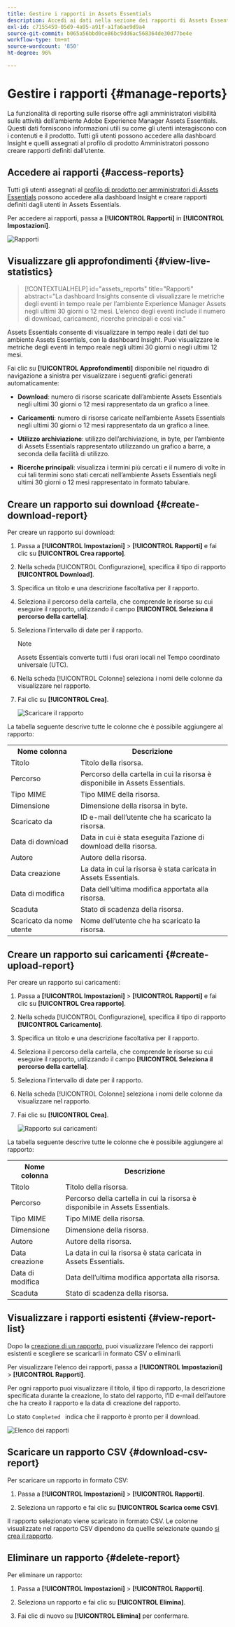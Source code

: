 ```yaml
---
title: Gestire i rapporti in Assets Essentials
description: Accedi ai dati nella sezione dei rapporti di Assets Essentials per valutare l’utilizzo di prodotti e funzionalità e ottenere informazioni approfondite sulle metriche di successo chiave.
exl-id: c7155459-05d9-4a95-a91f-a1fa6ae9d9a4
source-git-commit: b065a56bbd0ce86bc9dd6ac568364de30d77be4e
workflow-type: tm+mt
source-wordcount: '850'
ht-degree: 96%

---
```


# Gestire i rapporti {#manage-reports}

La funzionalità di reporting sulle risorse offre agli amministratori visibilità sulle attività dell’ambiente Adobe Experience Manager Assets Essentials. Questi dati forniscono informazioni utili su come gli utenti interagiscono con i contenuti e il prodotto. Tutti gli utenti possono accedere alla dashboard Insight e quelli assegnati al profilo di prodotto Amministratori possono creare rapporti definiti dall’utente.

## Accedere ai rapporti {#access-reports}

Tutti gli utenti assegnati al [profilo di prodotto per amministratori di Assets Essentials](deploy-administer.md) possono accedere alla dashboard Insight e creare rapporti definiti dagli utenti in Assets Essentials.

Per accedere ai rapporti, passa a **[!UICONTROL Rapporti]** in **[!UICONTROL Impostazioni]**.

![Rapporti](assets/reports.png)
<!--
In the **[!UICONTROL Reports]** screen, various components are shown in the tabular format which includes the following:

* **Title**: Title of the report
* **Type**: Determines whether the report is uploaded or downloaded to the repository
* **Description**: Provide details of the report that was given during uploading/downloading the report
* **Status**: Determines whether the report is completed, under progress, or deleted.
* **Author**: Provides email of the author who has uploaded/downloaded the report.
* **Created**: Gives information of the date when the report was generated.
-->

## Visualizzare gli approfondimenti {#view-live-statistics}

>[!CONTEXTUALHELP]
>id="assets_reports"
>title="Rapporti"
>abstract="La dashboard Insights consente di visualizzare le metriche degli eventi in tempo reale per l’ambiente Experience Manager Assets negli ultimi 30 giorni o 12 mesi. L’elenco degli eventi include il numero di download, caricamenti, ricerche principali e così via."

Assets Essentials consente di visualizzare in tempo reale i dati del tuo ambiente Assets Essentials, con la dashboard Insight. Puoi visualizzare le metriche degli eventi in tempo reale negli ultimi 30 giorni o negli ultimi 12 mesi.

<!--![Toolbar options when you select an asset](assets/assets-essentials-live-statistics.png)-->

Fai clic su **[!UICONTROL Approfondimenti]** disponibile nel riquadro di navigazione a sinistra per visualizzare i seguenti grafici generati automaticamente:

* **Download**: numero di risorse scaricate dall’ambiente Assets Essentials negli ultimi 30 giorni o 12 mesi rappresentato da un grafico a linee.

* **Caricamenti**: numero di risorse caricate nell’ambiente Assets Essentials negli ultimi 30 giorni o 12 mesi rappresentato da un grafico a linee.

<!--* **Asset Count by Size**: The division of count of assets based on their range of various sizes from 0 MB to 100 GB.-->

* **Utilizzo archiviazione**: utilizzo dell’archiviazione, in byte, per l’ambiente di Assets Essentials rappresentato utilizzando un grafico a barre, a seconda della facilità di utilizzo.

  <!--![Storage](assets/storage.png)-->


<!--* **Delivery**: The graph depicts the count of assets as the delivery dates.-->

<!--* **Asset Count by Asset Type**: Represents count of various MIME types of the available assets. For example, application/zip, image/png, video/mp4, application/postscripte.-->

* **Ricerche principali**: visualizza i termini più cercati e il numero di volte in cui tali termini sono stati cercati nell’ambiente Assets Essentials negli ultimi 30 giorni o 12 mesi rappresentato in formato tabulare.

  <!--
   ![Insights](assets/insights1.png)
   ![Insights](assets/insights2.png)
   -->

## Creare un rapporto sui download {#create-download-report}

Per creare un rapporto sui download:

1. Passa a **[!UICONTROL Impostazioni]** > **[!UICONTROL Rapporti]** e fai clic su **[!UICONTROL Crea rapporto]**.

1. Nella scheda [!UICONTROL Configurazione], specifica il tipo di rapporto **[!UICONTROL Download]**.

1. Specifica un titolo e una descrizione facoltativa per il rapporto.

1. Seleziona il percorso della cartella, che comprende le risorse su cui eseguire il rapporto, utilizzando il campo **[!UICONTROL Seleziona il percorso della cartella]**.

1. Seleziona l’intervallo di date per il rapporto.

   >[!NOTE]
   >
   > Assets Essentials converte tutti i fusi orari locali nel Tempo coordinato universale (UTC).

1. Nella scheda [!UICONTROL Colonne] seleziona i nomi delle colonne da visualizzare nel rapporto.

1. Fai clic su **[!UICONTROL Crea]**.

   ![Scaricare il rapporto](assets/download-reports-config.png)

La tabella seguente descrive tutte le colonne che è possibile aggiungere al rapporto:

<table>
    <tbody>
     <tr>
      <th><strong>Nome colonna</strong></th>
      <th><strong>Descrizione</strong></th>
     </tr>
     <tr>
      <td>Titolo</td>
      <td>Titolo della risorsa.</td>
     </tr>
     <tr>
      <td>Percorso </td>
      <td>Percorso della cartella in cui la risorsa è disponibile in Assets Essentials.</td>
     </tr>
     <tr>
      <td>Tipo MIME</td>
      <td>Tipo MIME della risorsa.</td>
     </tr>
     <tr>
      <td>Dimensione</td>
      <td>Dimensione della risorsa in byte.</td>
     </tr>
     <tr>
      <td>Scaricato da</td>
      <td>ID e-mail dell’utente che ha scaricato la risorsa.</td>
     </tr>
     <tr>
      <td>Data di download</td>
      <td>Data in cui è stata eseguita l’azione di download della risorsa.</td>
     </tr>
     <tr>
      <td>Autore</td>
      <td>Autore della risorsa.</td>
     </tr>
     <tr>
      <td>Data creazione</td>
      <td>La data in cui la risorsa è stata caricata in Assets Essentials.</td>
     </tr>
     <tr>
      <td>Data di modifica</td>
      <td>Data dell’ultima modifica apportata alla risorsa.</td>
     </tr>
     <tr>
      <td>Scaduta</td>
      <td>Stato di scadenza della risorsa.</td>
     </tr>
     <tr>
      <td>Scaricato da nome utente</td>
      <td>Nome dell’utente che ha scaricato la risorsa.</td>
     </tr>           
    </tbody>
   </table>

## Creare un rapporto sui caricamenti {#create-upload-report}

Per creare un rapporto sui caricamenti:

1. Passa a **[!UICONTROL Impostazioni]** > **[!UICONTROL Rapporti]** e fai clic su **[!UICONTROL Crea rapporto]**.

1. Nella scheda [!UICONTROL Configurazione], specifica il tipo di rapporto **[!UICONTROL Caricamento]**.

1. Specifica un titolo e una descrizione facoltativa per il rapporto.

1. Seleziona il percorso della cartella, che comprende le risorse su cui eseguire il rapporto, utilizzando il campo **[!UICONTROL Seleziona il percorso della cartella]**.

1. Seleziona l’intervallo di date per il rapporto.

1. Nella scheda [!UICONTROL Colonne] seleziona i nomi delle colonne da visualizzare nel rapporto.

1. Fai clic su **[!UICONTROL Crea]**.

   ![Rapporto sui caricamenti](assets/upload-reports-config.png)

La tabella seguente descrive tutte le colonne che è possibile aggiungere al rapporto:

<table>
    <tbody>
     <tr>
      <th><strong>Nome colonna</strong></th>
      <th><strong>Descrizione</strong></th>
     </tr>
     <tr>
      <td>Titolo</td>
      <td>Titolo della risorsa.</td>
     </tr>
     <tr>
      <td>Percorso </td>
      <td>Percorso della cartella in cui la risorsa è disponibile in Assets Essentials.</td>
     </tr>
     <tr>
      <td>Tipo MIME</td>
      <td>Tipo MIME della risorsa.</td>
     </tr>
     <tr>
      <td>Dimensione</td>
      <td>Dimensione della risorsa.</td>
     </tr>
     <tr>
      <td>Autore</td>
      <td>Autore della risorsa.</td>
     </tr>
     <tr>
      <td>Data creazione</td>
      <td>La data in cui la risorsa è stata caricata in Assets Essentials.</td>
     </tr>
     <tr>
      <td>Data di modifica</td>
      <td>Data dell’ultima modifica apportata alla risorsa.</td>
     </tr>
     <tr>
      <td>Scaduta</td>
      <td>Stato di scadenza della risorsa.</td>
     </tr>              
    </tbody>
   </table>

## Visualizzare i rapporti esistenti {#view-report-list}

Dopo la [creazione di un rapporto](#create-download-report), puoi visualizzare l’elenco dei rapporti esistenti e scegliere se scaricarli in formato CSV o eliminarli.

Per visualizzare l’elenco dei rapporti, passa a **[!UICONTROL Impostazioni]** > **[!UICONTROL Rapporti]**.

Per ogni rapporto puoi visualizzare il titolo, il tipo di rapporto, la descrizione specificata durante la creazione, lo stato del rapporto, l’ID e-mail dell’autore che ha creato il rapporto e la data di creazione del rapporto.

Lo stato `Completed ` indica che il rapporto è pronto per il download.

![Elenco dei rapporti](assets/list-of-reports.png)


## Scaricare un rapporto CSV {#download-csv-report}

Per scaricare un rapporto in formato CSV:

1. Passa a **[!UICONTROL Impostazioni]** > **[!UICONTROL Rapporti]**.

1. Seleziona un rapporto e fai clic su **[!UICONTROL Scarica come CSV]**.

Il rapporto selezionato viene scaricato in formato CSV. Le colonne visualizzate nel rapporto CSV dipendono da quellle selezionate quando [si crea il rapporto](#create-download-report).

## Eliminare un rapporto {#delete-report}

Per eliminare un rapporto:

1. Passa a **[!UICONTROL Impostazioni]** > **[!UICONTROL Rapporti]**.

1. Seleziona un rapporto e fai clic su **[!UICONTROL Elimina]**.

1. Fai clic di nuovo su **[!UICONTROL Elimina]** per confermare.
